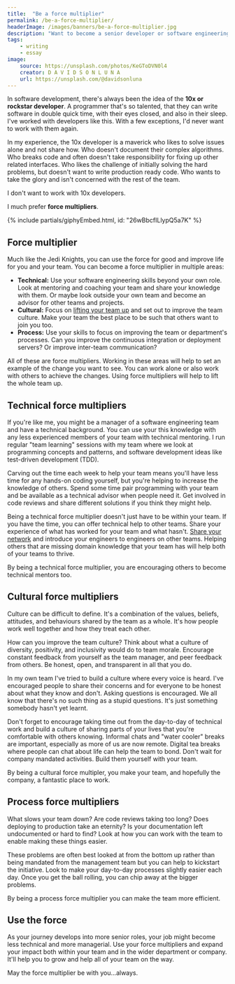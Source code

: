 ```yaml
---
title:  "Be a force multiplier"
permalink: /be-a-force-multiplier/
headerImage: /images/banners/be-a-force-multiplier.jpg
description: "Want to become a senior developer or software engineering manager? Forget being a 10x developer. Use the force!"
tags:
    - writing
    - essay
image:
    source: https://unsplash.com/photos/KeGToDVN0l4
    creator: D A V I D S O N L U N A
    url: https://unsplash.com/@davidsonluna
---
```


In software development, there's always been the idea of the **10x or rockstar developer**. A programmer that's so talented, that they can write software in double quick time, with their eyes closed, and also in their sleep. I've worked with developers like this. With a few exceptions, I'd never want to work with them again.

In my experience, the 10x developer is a maverick who likes to solve issues alone and not share how. Who doesn't document their complex algorithms. Who breaks code and often doesn't take responsibility for fixing up other related interfaces. Who likes the challenge of initially solving the hard problems, but doesn't want to write production ready code. Who wants to take the glory and isn't concerned with the rest of the team.

I don't want to work with 10x developers.

I much prefer **force multipliers**.

{% include partials/giphyEmbed.html, id: "26wBbcfILlypQ5a7K" %}

## Force multiplier

Much like the Jedi Knights, you can use the force for good and improve life for you and your team. You can become a force multiplier in multiple areas:

- **Technical:** Use your software engineering skills beyond your own role. Look at mentoring and coaching your team and share your knowledge with them. Or maybe look outside your own team and become an advisor for other teams and projects.
- **Cultural:** Focus on [lifting your team up](/lift-your-team-up/) and set out to improve the team culture. Make your team the best place to be such that others want to join you too.
- **Process:** Use your skills to focus on improving the team or department's processes. Can you improve the continuous integration or deployment servers? Or improve inter-team communication?

All of these are force multipliers. Working in these areas will help to set an example of the change you want to see. You can work alone or also work with others to achieve the changes. Using force multipliers will help to lift the whole team up.

## Technical force multipliers

If you're like me, you might be a manager of a software engineering team and have a technical background. You can use your this knowledge with any less experienced members of your team with technical mentoring. I run regular "team learning" sessions with my team where we look at programming concepts and patterns, and software development ideas like test-driven development (TDD).

Carving out the time each week to help your team means you'll have less time for any hands-on coding yourself, but you're helping to increase the knowledge of others. Spend some time pair programming with your team and be available as a technical advisor when people need it. Get involved in code reviews and share different solutions if you think they might help.

Being a technical force multiplier doesn't just have to be within your team. If you have the time, you can offer technical help to other teams. Share your experience of what has worked for your team and what hasn't. [Share your network](/share-your-network/) and introduce your engineers to engineers on other teams. Helping others that are missing domain knowledge that your team has will help both of your teams to thrive.

By being a technical force multiplier, you are encouraging others to become technical mentors too.

## Cultural force multipliers

Culture can be difficult to define. It's a combination of the values, beliefs, attitudes, and behaviours shared by the team as a whole. It's how people work well together and how they treat each other. 

How can you improve the team culture? Think about what a culture of diversity, positivity, and inclusivity would do to team morale. Encourage constant feedback from yourself as the team manager, and peer feedback from others. Be honest, open, and transparent in all that you do.

In my own team I've tried to build a culture where every voice is heard. I've encouraged people to share their concerns and for everyone to be honest about what they know and don't. Asking questions is encouraged. We all know that there's no such thing as a stupid questions. It's just something somebody hasn't yet learnt.

Don't forget to encourage taking time out from the day-to-day of technical work and build a culture of sharing parts of your lives that you're comfortable with others knowing. Informal chats and "water cooler" breaks are important, especially as more of us are now remote. Digital tea breaks where people can chat about life can help the team to bond. Don't wait for company mandated activities. Build them yourself with your team.

By being a cultural force multipler, you make your team, and hopefully the company, a fantastic place to work.

## Process force multipliers

What slows your team down? Are code reviews taking too long? Does deploying to production take an eternity? Is your documentation left undocumented or hard to find? Look at how you can work with the team to enable making these things easier.

These problems are often best looked at from the bottom up rather than being mandated from the management team but you can help to kickstart the initiative. Look to make your day-to-day processes slightly easier each day. Once you get the ball rolling, you can chip away at the bigger problems.

By being a process force multiplier you can make the team more efficient.

## Use the force

As your journey develops into more senior roles, your job might become less technical and more managerial. Use your force multipliers and expand your impact both within your team and in the wider department or company. It'll help you to grow and help all of your team on the way.

May the force multiplier be with you...always.
